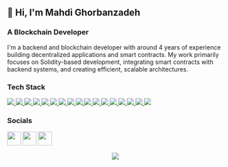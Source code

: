 ## 👋 Hi, I'm Mahdi Ghorbanzadeh

### A Blockchain Developer

I'm a backend and blockchain developer with around 4 years of experience building decentralized applications and smart contracts. My work primarily focuses on Solidity-based development, integrating smart contracts with backend systems, and creating efficient, scalable architectures.

### Tech Stack

<p align="left">
  <!-- Web3 -->
  <a href="https://soliditylang.org/" target="_blank">
    <img src="https://img.shields.io/badge/Solidity-363636?style=for-the-badge&logo=solidity&logoColor=white" />
  </a>
  <a href="https://ethereum.org/" target="_blank">
    <img src="https://img.shields.io/badge/Ethereum-3C3C3D?style=for-the-badge&logo=ethereum&logoColor=white" />
  </a>
  <a href="https://web3js.readthedocs.io/" target="_blank">
    <img src="https://img.shields.io/badge/Web3-EF6820?style=for-the-badge&logo=web3dotjs&logoColor=white" />
  </a>
  <a href="https://thegraph.com/" target="_blank">
    <img src="https://img.shields.io/badge/The%20Graph-4526E0?style=for-the-badge&logo=the-graph&logoColor=white" />
  </a>

  <!-- Backend -->
  <a href="https://nestjs.com/" target="_blank">
    <img src="https://img.shields.io/badge/NestJS-E0234E?style=for-the-badge&logo=nestjs&logoColor=white" />
  </a>
  <a href="https://nodejs.org/" target="_blank">
    <img src="https://img.shields.io/badge/Node.js-339933?style=for-the-badge&logo=node.js&logoColor=white" />
  </a>
  <a href="https://expressjs.com/" target="_blank">
    <img src="https://img.shields.io/badge/Express.js-000000?style=for-the-badge&logo=express&logoColor=white" />
  </a>
  <a href="https://redis.io/" target="_blank">
    <img src="https://img.shields.io/badge/Redis-DC382D?style=for-the-badge&logo=redis&logoColor=white" />
  </a>
  <a href="https://www.postgresql.org/" target="_blank">
    <img src="https://img.shields.io/badge/PostgreSQL-336791?style=for-the-badge&logo=postgresql&logoColor=white" />
  </a>
  <a href="https://www.mongodb.com/" target="_blank">
    <img src="https://img.shields.io/badge/MongoDB-47A248?style=for-the-badge&logo=mongodb&logoColor=white" />
  </a>
  <a href="https://www.docker.com/" target="_blank">
    <img src="https://img.shields.io/badge/Docker-2496ED?style=for-the-badge&logo=docker&logoColor=white" />
  </a>

  <!-- Frontend -->
  <a href="https://reactjs.org/" target="_blank">
    <img src="https://img.shields.io/badge/React-20232A?style=for-the-badge&logo=react&logoColor=61DAFB" />
  </a>
  <a href="https://www.typescriptlang.org/" target="_blank">
    <img src="https://img.shields.io/badge/TypeScript-3178C6?style=for-the-badge&logo=typescript&logoColor=white" />
  </a>
  <a href="https://developer.mozilla.org/en-US/docs/Web/JavaScript" target="_blank">
    <img src="https://img.shields.io/badge/JavaScript-F7DF1E?style=for-the-badge&logo=javascript&logoColor=black" />
  </a>

  <!-- Dev Tools -->
  <a href="https://git-scm.com/" target="_blank">
    <img src="https://img.shields.io/badge/Git-F05032?style=for-the-badge&logo=git&logoColor=white" />
  </a>
  <a href="https://github.com/" target="_blank">
    <img src="https://img.shields.io/badge/GitHub-181717?style=for-the-badge&logo=github&logoColor=white" />
  </a>
  <a href="https://about.gitlab.com/" target="_blank">
    <img src="https://img.shields.io/badge/GitLab-FC6D26?style=for-the-badge&logo=gitlab&logoColor=white" />
  </a>
</p>

### Socials
<p align="left"> <a href="https://www.github.com/mahdiGhorbanzadeh" target="_blank" rel="noreferrer"><img src="https://raw.githubusercontent.com/danielcranney/readme-generator/main/public/icons/socials/github.svg" width="32" height="32" /></a> <a href="[https://www.linkedin.com/in/ali-abdolazimi-8004421b7](https://www.linkedin.com/in/mahdi-ghorbanzadeh-2a1b7617b)" target="_blank" rel="noreferrer"><img src="https://raw.githubusercontent.com/danielcranney/readme-generator/main/public/icons/socials/linkedin.svg" width="32" height="32" /></a> <a href="https://x.com/AliAbdolazimi" target="_blank" rel="noreferrer"><img src="https://raw.githubusercontent.com/danielcranney/readme-generator/main/public/icons/socials/twitter.svg" width="32" height="32" /></a></p>


<p align="center">
  <img src="https://github-readme-stats.vercel.app/api?username=mahdiGhorbanzadeh&show_icons=true&count_private=true&include_all_commits=true" />
</p>
